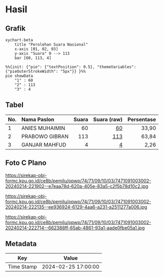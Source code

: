 # Hasil

## Grafik

```mermaid
xychart-beta
    title "Perolehan Suara Nasional"
    x-axis [01, 02, 03]
    y-axis "Suara" 0 --> 113
    bar [60, 113, 4]
```

```mermaid
%%{init: {"pie": {"textPosition": 0.5}, "themeVariables": {"pieOuterStrokeWidth": "5px"}} }%%
pie showData
    "1" : 60
    "2" : 113
    "3" : 4
```

## Tabel

| No. | Nama Paslon    | Suara | Suara (raw) | Persentase |
|:--- |:-------------- | -----:| -----------:| ----------:|
| 1   | ANIES MUHAIMIN | 60    | [60][p-1]   | 33,90      |
| 2   | PRABOWO GIBRAN | 113   | [113][p-2]  | 63,84      |
| 3   | GANJAR MAHFUD  | 4     | [4][p-3]    | 2,26       |


[p-1]: https://github.com/gigit-pemilu/pemilu-2024/blob/main/pilpres/hitung-suara/sub/74-sulawesi-tenggara/sub/71-kota-kendari/sub/09-puuwatu/sub/1003-punggolaka/sub/002-tps/sub/paslon-1.txt
[p-2]: https://github.com/gigit-pemilu/pemilu-2024/blob/main/pilpres/hitung-suara/sub/74-sulawesi-tenggara/sub/71-kota-kendari/sub/09-puuwatu/sub/1003-punggolaka/sub/002-tps/sub/paslon-2.txt
[p-3]: https://github.com/gigit-pemilu/pemilu-2024/blob/main/pilpres/hitung-suara/sub/74-sulawesi-tenggara/sub/71-kota-kendari/sub/09-puuwatu/sub/1003-punggolaka/sub/002-tps/sub/paslon-3.txt

## Foto C Plano

https://sirekap-obj-formc.kpu.go.id/ce8b/pemilu/ppwp/74/71/09/10/03/7471091003002-20240214-221902--e7eaa78d-620a-405e-83a5-c2f5b78d10c2.jpg

https://sirekap-obj-formc.kpu.go.id/ce8b/pemilu/ppwp/74/71/09/10/03/7471091003002-20240214-222135--ee936924-6129-4aa6-a231-a2511277a006.jpg

https://sirekap-obj-formc.kpu.go.id/ce8b/pemilu/ppwp/74/71/09/10/03/7471091003002-20240214-222714--662388ff-65ab-4861-93a1-aade0fbe05a1.jpg


## Metadata

| Key        | Value               |
| ---------- | ------------------- |
| Time Stamp | 2024-02-25 17:00:00 |



